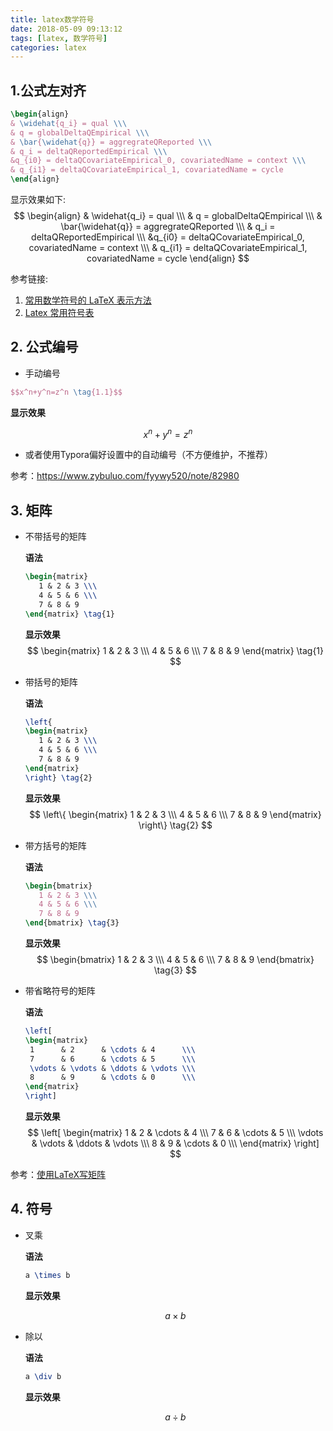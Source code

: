 ```yaml
---
title: latex数学符号
date: 2018-05-09 09:13:12
tags: [latex, 数学符号]
categories: latex
---
```


## 1.公式左对齐

```latex
\begin{align}
& \widehat{q_i} = qual \\\
& q = globalDeltaQEmpirical \\\
& \bar{\widehat{q}} = aggregrateQReported \\\
& q_i = deltaQReportedEmpirical \\\
&q_{i0} = deltaQCovariateEmpirical_0, covariatedName = context \\\
& q_{i1} = deltaQCovariateEmpirical_1, covariatedName = cycle
\end{align}
```

显示效果如下:
$$
\begin{align}
& \widehat{q_i} = qual \\\
& q = globalDeltaQEmpirical \\\
& \bar{\widehat{q}} = aggregrateQReported \\\
& q_i = deltaQReportedEmpirical \\\
&q_{i0} = deltaQCovariateEmpirical_0, covariatedName = context \\\
& q_{i1} = deltaQCovariateEmpirical_1, covariatedName = cycle
\end{align}
$$


   参考链接:

   1. [常用数学符号的 LaTeX 表示方法](http://wdxtub.com/2016/03/26/latex-notation-table/)
   2. [Latex 常用符号表](http://wulc.me/2016/09/18/%E5%B8%B8%E7%94%A8%E6%95%B0%E5%AD%A6%E7%AC%A6%E5%8F%B7%E7%9A%84%20LaTeX%20%E8%A1%A8%E7%A4%BA%E6%96%B9%E6%B3%95/)

<!--more-->

## 2. 公式编号

- 手动编号

```latex
$$x^n+y^n=z^n \tag{1.1}$$
```

**显示效果**

$$x^n+y^n=z^n \tag{1.1}$$

- 或者使用Typora偏好设置中的自动编号（不方便维护，不推荐）

参考：https://www.zybuluo.com/fyywy520/note/82980

## 3. 矩阵

- 不带括号的矩阵

  **语法**

  ```latex
  \begin{matrix}
     1 & 2 & 3 \\\
     4 & 5 & 6 \\\
     7 & 8 & 9
  \end{matrix} \tag{1}
  ```

  **显示效果**
  $$
  \begin{matrix}
     1 & 2 & 3 \\\
     4 & 5 & 6 \\\
     7 & 8 & 9
    \end{matrix} \tag{1}
  $$

- 带括号的矩阵

  **语法**

  ```latex
  \left{
  \begin{matrix}
     1 & 2 & 3 \\\
     4 & 5 & 6 \\\
     7 & 8 & 9
  \end{matrix}
  \right} \tag{2}
  ```

  **显示效果**
  $$
  \left\{
  \begin{matrix}
     1 & 2 & 3 \\\
     4 & 5 & 6 \\\
     7 & 8 & 9
  \end{matrix}
  \right\} \tag{2}
  $$

- 带方括号的矩阵

  **语法**

  ```latex
  \begin{bmatrix}
     1 & 2 & 3 \\\
     4 & 5 & 6 \\\
     7 & 8 & 9
  \end{bmatrix} \tag{3}
  ```

  **显示效果**
  $$
  \begin{bmatrix}
     1 & 2 & 3 \\\
     4 & 5 & 6 \\\
     7 & 8 & 9
  \end{bmatrix} \tag{3}
  $$

- 带省略符号的矩阵

  **语法**

  ```latex
  \left[
  \begin{matrix}
   1      & 2      & \cdots & 4      \\\
   7      & 6      & \cdots & 5      \\\
   \vdots & \vdots & \ddots & \vdots \\\
   8      & 9      & \cdots & 0      \\\
  \end{matrix}
  \right]
  ```

  **显示效果**
  $$
  \left[
  \begin{matrix}
   1      & 2      & \cdots & 4      \\\
   7      & 6      & \cdots & 5      \\\
   \vdots & \vdots & \ddots & \vdots \\\
   8      & 9      & \cdots & 0      \\\
  \end{matrix}
  \right]
  $$
  

参考：[使用LaTeX写矩阵 ](https://blog.csdn.net/bendanban/article/details/44221279)

## 4. 符号

- 叉乘

  **语法**

  ```latex
  a \times b
  ```

  **显示效果**

  $$a \times b$$

- 除以

  **语法**

  ```latex
  a \div b
  ```

  **显示效果**

  $$a \div b$$

  







